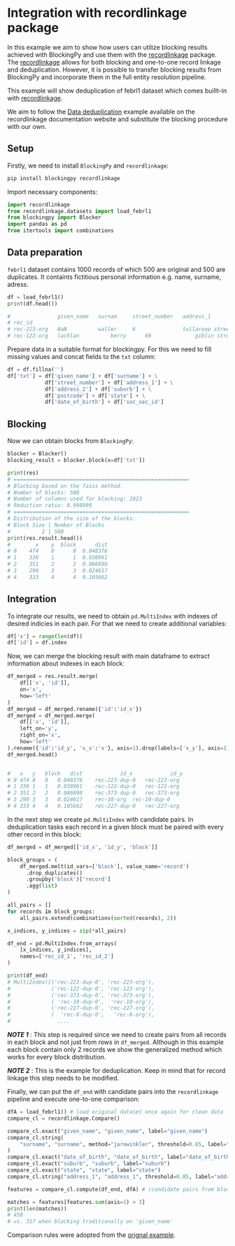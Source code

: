 # Integration with recordlinkage package

In this example we aim to show how users can utilize blocking results achieved with BlockingPy and use them with the [recordlinkage](https://github.com/J535D165/recordlinkage) package. The [recordlinkage](https://github.com/J535D165/recordlinkage) allows for both blocking and one-to-one record linkage and deduplication. However, it is possible to transfer blocking results from BlockingPy and incorporate them in the full entity resolution pipeline.

This example will show deduplication of febrl1 dataset which comes buillt-in with [recordlinkage](https://github.com/J535D165/recordlinkage).

We aim to follow the [Data deduplication](https://recordlinkage.readthedocs.io/en/latest/guides/data_deduplication.html#Introduction) example available on the recordlinkage documentation website and substitute the blocking procedure with our own.

## Setup

Firstly, we need to install `BlockingPy` and `recordlinkage`:

```bash
pip install blockingpy recordlinkage
```

Import necessary components:

```python
import recordlinkage
from recordlinkage.datasets import load_febrl1
from blockingpy import Blocker
import pandas as pd
from itertools import combinations 
```

## Data preparation

`febrl1` dataset contains 1000 records of which 500 are original and 500 are duplicates. It containts fictitious personal information e.g. name, surname, adress.

```python
df = load_febrl1()
print(df.head())

#               given_name	 surnam     street_number   address_1         address_2	suburb	    postcode	state	date_of_birth	soc_sec_id
# rec_id										
# rec-223-org	NaN	         waller	    6	            tullaroop street  willaroo	st james    4011        wa	    19081209	    6988048
# rec-122-org	lachlan	         berry	    69	            giblin street     killarney	bittern	    4814        qld	    19990219	    7364009

```

Prepare data in a suitable format for blockingpy. For this we need to fill missing values and concat fields to the `txt` column:

```python
df = df.fillna('')
df['txt'] = df['given_name'] + df['surname'] + \
            df['street_number'] + df['address_1'] + \
            df['address_2'] + df['suburb'] + \
            df['postcode'] + df['state'] + \
            df['date_of_birth'] + df['soc_sec_id']
```

## Blocking

Now we can obtain blocks from `BlockingPy`:

```python
blocker = Blocker()
blocking_result = blocker.block(x=df['txt'])

print(res)
# ========================================================
# Blocking based on the faiss method.
# Number of blocks: 500
# Number of columns used for blocking: 1023
# Reduction ratio: 0.998999
# ========================================================
# Distribution of the size of the blocks:
# Block Size | Number of Blocks
#          2 | 500  
print(res.result.head())
#        x    y  block      dist
# 0    474    0      0  0.048376
# 1    330    1      1  0.038961
# 2    351    2      2  0.086690
# 3    290    3      3  0.024617
# 4    333    4      4  0.105662
```

## Integration

To integrate our results, we need to obtain `pd.MultiIndex` with indexes of desired indicies in each pair. For that we need to create additional variables:

```python
df['x'] = range(len(df))
df['id'] = df.index
```
Now, we can merge the blocking result with main dataframe to extract information about indexes in each block:

```python
df_merged = res.result.merge(
    df[['x', 'id']],
    on='x',
    how='left'
)
df_merged = df_merged.rename({'id':'id_x'})
df_merged = df_merged.merge(
    df[['x', 'id']],
    left_on='y',
    right_on='x',
    how='left'
).rename({'id':'id_y', 'x_x':'x'}, axis=1).drop(labels=['x_y'], axis=1)
df_merged.head()


# 	x	y	block	dist	        id_x        	id_y
# 0	474	0	0	0.048376	rec-223-dup-0	rec-223-org
# 1	330	1	1	0.038961	rec-122-dup-0	rec-122-org
# 2	351	2	2	0.086690	rec-373-dup-0	rec-373-org
# 3	290	3	3	0.024617	rec-10-org	rec-10-dup-0
# 4	333	4	4	0.105662	rec-227-dup-0	rec-227-org
```

In the next step we create `pd.MultiIndex` with candidate pairs. In deduplication tasks each record in a given block must be paired with every other record in this block:

```python
df_merged = df_merged[['id_x', 'id_y', 'block']]

block_groups = (
    df_merged.melt(id_vars=['block'], value_name='record')
      .drop_duplicates()
      .groupby('block')['record']
      .agg(list)
)

all_pairs = []
for records in block_groups:
    all_pairs.extend(combinations(sorted(records), 2))

x_indices, y_indices = zip(*all_pairs)

df_end = pd.MultiIndex.from_arrays(
    [x_indices, y_indices],
    names=['rec_id_1', 'rec_id_2']
)

print(df_end)
# MultiIndex([('rec-223-dup-0', 'rec-223-org'),
#             ('rec-122-dup-0', 'rec-122-org'),
#             ('rec-373-dup-0', 'rec-373-org'),
#             ( 'rec-10-dup-0',  'rec-10-org'),
#             ('rec-227-dup-0', 'rec-227-org'),
#             (  'rec-6-dup-0',   'rec-6-org'),
#               ....
```

***NOTE 1*** : This step is required since we need to create pairs from all records in each block and not just from rows in `df_merged`. Although in this example each block contain only 2 records we show the generalized method which works for every block distribution.

***NOTE 2*** : This is the example for deduplication. Keep in mind that for record linkage this step needs to be modified.

Finally, we can put the `df_end` with candidate pairs into the `recordlinkage` pipeline and execute one-to-one comparison:

```python
dfA = load_febrl1() # load original dataset once again for clean data
compare_cl = recordlinkage.Compare()

compare_cl.exact("given_name", "given_name", label="given_name")
compare_cl.string(
    "surname", "surname", method="jarowinkler", threshold=0.85, label="surname"
)
compare_cl.exact("date_of_birth", "date_of_birth", label="date_of_birth")
compare_cl.exact("suburb", "suburb", label="suburb")
compare_cl.exact("state", "state", label="state")
compare_cl.string("address_1", "address_1", threshold=0.85, label="address_1")

features = compare_cl.compute(df_end, dfA) # (candidate pairs from blockingpy, original dataset)

matches = features[features.sum(axis=1) > 3]
print(len(matches))
# 458 
# vs. 317 when blocking traditionally on 'given_name'
```
Comparison rules were adopted from the [orignal example](https://recordlinkage.readthedocs.io/en/latest/guides/data_deduplication.html#Introduction). 